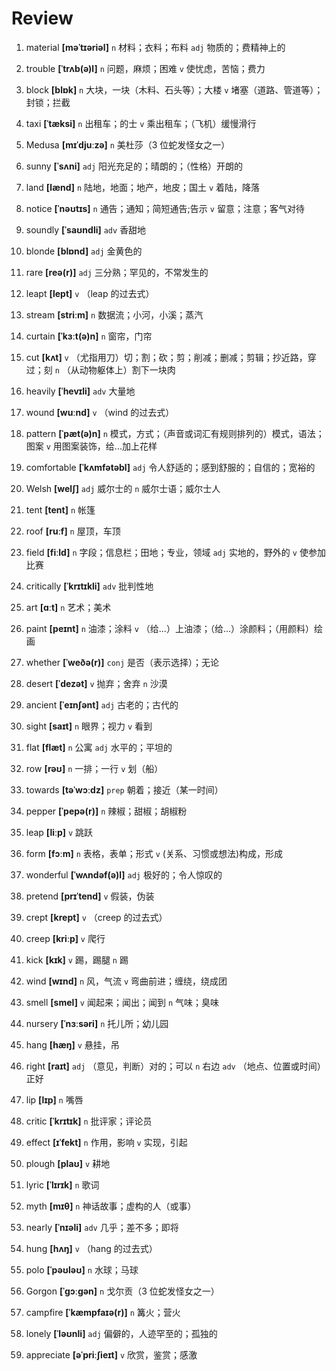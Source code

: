 # Review
1. material **[məˈtɪəriəl]** `n` 材料；衣料；布料 `adj` 物质的；费精神上的

2. trouble **[ˈtrʌb(ə)l]** `n` 问题，麻烦；困难 `v` 使忧虑，苦恼；费力

3. block **[blɒk]** `n` 大块，一块（木料、石头等）；大楼 `v` 堵塞（道路、管道等）；封锁；拦截

4. taxi **[ˈtæksi]** `n` 出租车；的士 `v` 乘出租车；（飞机）缓慢滑行

5. Medusa **[mɪˈdjuːzə]** `n` 美杜莎（3 位蛇发怪女之一）

6. sunny **[ˈsʌni]** `adj` 阳光充足的；晴朗的；（性格）开朗的

7. land **[lænd]** `n` 陆地，地面；地产，地皮；国土 `v` 着陆，降落

8. notice **[ˈnəʊtɪs]** `n` 通告；通知；简短通告;告示 `v` 留意；注意；客气对待

9. soundly **[ˈsaʊndli]** `adv` 香甜地

10. blonde **[blɒnd]** `adj` 金黄色的

11. rare **[reə(r)]** `adj` 三分熟；罕见的，不常发生的

12. leapt **[lept]** `v` （leap 的过去式）

13. stream **[striːm]** `n` 数据流；小河，小溪；蒸汽

14. curtain **[ˈkɜːt(ə)n]** `n` 窗帘，门帘

15. cut **[kʌt]** `v` （尤指用刀）切；割；砍；剪；削减；删减；剪辑；抄近路，穿过；刻 `n` （从动物躯体上）割下一块肉

16. heavily **[ˈhevɪli]** `adv` 大量地

17. wound **[wuːnd]** `v` （wind 的过去式）

18. pattern **[ˈpæt(ə)n]** `n` 模式，方式；（声音或词汇有规则排列的）模式，语法；图案 `v` 用图案装饰，给...加上花样

19. comfortable **[ˈkʌmfətəbl]** `adj` 令人舒适的；感到舒服的；自信的；宽裕的

20. Welsh **[welʃ]** `adj` 威尔士的 `n` 威尔士语；威尔士人

21. tent **[tent]** `n` 帐篷

22. roof **[ruːf]** `n` 屋顶，车顶

23. field **[fiːld]** `n` 字段；信息栏；田地；专业，领域 `adj` 实地的，野外的 `v` 使参加比赛

24. critically **[ˈkrɪtɪkli]** `adv` 批判性地

25. art **[ɑːt]** `n` 艺术；美术

26. paint **[peɪnt]** `n` 油漆；涂料 `v` （给...）上油漆；（给...）涂颜料；（用颜料）绘画

27. whether **[ˈweðə(r)]** `conj` 是否（表示选择）；无论

28. desert **[ˈdezət]** `v` 抛弃；舍弃 `n` 沙漠

29. ancient **[ˈeɪnʃənt]** `adj` 古老的；古代的

30. sight **[saɪt]** `n` 眼界；视力 `v` 看到

31. flat **[flæt]** `n` 公寓 `adj` 水平的；平坦的

32. row **[rəʊ]** `n` 一排；一行 `v` 划（船）

33. towards **[təˈwɔːdz]** `prep` 朝着；接近（某一时间）

34. pepper **[ˈpepə(r)]** `n` 辣椒；甜椒；胡椒粉

35. leap **[liːp]** `v` 跳跃

36. form **[fɔːm]** `n` 表格，表单；形式 `v` (关系、习惯或想法)构成，形成

37. wonderful **[ˈwʌndəf(ə)l]** `adj` 极好的；令人惊叹的

38. pretend **[prɪˈtend]** `v` 假装，伪装

39. crept **[krept]** `v` （creep 的过去式）

40. creep **[kriːp]** `v` 爬行

41. kick **[kɪk]** `v` 踢，踢腿 `n` 踢

42. wind **[wɪnd]** `n` 风，气流 `v` 弯曲前进；缠绕，绕成团

43. smell **[smel]** `v` 闻起来；闻出；闻到 `n` 气味；臭味

44. nursery **[ˈnɜːsəri]** `n` 托儿所；幼儿园

45. hang **[hæŋ]** `v` 悬挂，吊

46. right **[raɪt]** `adj` （意见，判断）对的；可以 `n` 右边 `adv` （地点、位置或时间）正好

47. lip **[lɪp]** `n` 嘴唇

48. critic **[ˈkrɪtɪk]** `n` 批评家；评论员

49. effect **[ɪˈfekt]** `n` 作用，影响 `v` 实现，引起

50. plough **[plaʊ]** `v` 耕地

51. lyric **[ˈlɪrɪk]** `n` 歌词

52. myth **[mɪθ]** `n` 神话故事；虚构的人（或事）

53. nearly **[ˈnɪəli]** `adv` 几乎；差不多；即将

54. hung **[hʌŋ]** `v` （hang 的过去式）

55. polo **[ˈpəʊləʊ]** `n` 水球；马球

56. Gorgon **[ˈɡɔːɡən]** `n` 戈尔贡（3 位蛇发怪女之一）

57. campfire **[ˈkæmpfaɪə(r)]** `n` 篝火；营火

58. lonely **[ˈləʊnli]** `adj` 偏僻的，人迹罕至的；孤独的

59. appreciate **[əˈpriːʃieɪt]** `v` 欣赏，鉴赏；感激

